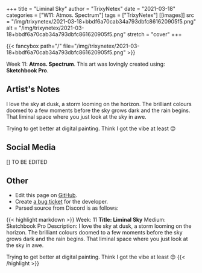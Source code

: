 +++
title =       "Liminal Sky"
author =      "TrixyNetex"
date =        "2021-03-18"
categories =  ["W11: Atmos. Spectrum"]
tags =        ["TrixyNetex"]
[[images]]
                      src = "/img/trixynetex/2021-03-18+bbdf6a70cab34a793dbfc861620905f5.png"
                      alt = "/img/trixynetex/2021-03-18+bbdf6a70cab34a793dbfc861620905f5.png"
                      stretch = "cover"
+++


{{< fancybox path="/" file="/img/trixynetex/2021-03-18+bbdf6a70cab34a793dbfc861620905f5.png" >}}


Week 11: **Atmos. Spectrum**. This art was lovingly created using: **Sketchbook Pro**.

## Artist's Notes

I love the sky at dusk, a storm looming on the horizon. The brilliant colours doomed to a few moments before the sky grows dark and the rain begins. That liminal space where you just look at the sky in awe.

Trying to get better at digital painting. Think I got the vibe at least 😊

## Social Media

[] TO BE EDITED

## Other

- Edit this page on [GitHub](https://github.com/teaminkling/web-refresh/edit/main/blog/content/blog/trixynetex-week-11-ca4c.md).
- Create [a bug ticket](https://github.com/teaminkling/web-refresh/issues/new?assignees=&labels=bug&template=problem-report.md&title=) for the developer.
- Parsed source from Discord is as follows:

{{< highlight markdown >}}
Week: 11
**Title:  Liminal Sky**
Medium: Sketchbook Pro
Description: I love the sky at dusk, a storm looming on the horizon. The brilliant colours doomed to a few moments before the sky grows dark and the rain begins. That liminal space where you just look at the sky in awe.

Trying to get better at digital painting. Think I got the vibe at least 😊
{{< /highlight >}}